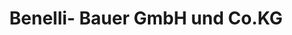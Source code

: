 ---
title: "Benelli- Bauer GmbH und Co.KG"
url: /rehburg-loccum/benelli-bauer-gmbh-und-co-kg/
shop: Motorrad
---